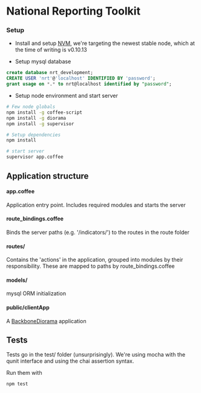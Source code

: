 # National Reporting Toolkit

### Setup

- Install and setup [NVM](https://github.com/creationix/nvm), we're targeting
the newest stable node, which at the time of writing is v0.10.13

- Setup mysql database
```sql
create database nrt_development;
CREATE USER 'nrt'@'localhost' IDENTIFIED BY 'password';
grant usage on *.* to nrt@localhost identified by "password";
```

- Setup node environment and start server
```sh
# Few node globals
npm install -g coffee-script
npm install -g diorama
npm install -g supervisor

# Setup dependencies
npm install

# start server
supervisor app.coffee
```

## Application structure

#### app.coffee
Application entry point. Includes required modules and starts the server

#### route_bindings.coffee
Binds the server paths (e.g. '/indicators/') to the routes in the route folder

#### routes/
Contains the 'actions' in the application, grouped into modules by their 
responsibility. These are mapped to paths by route_bindings.coffee

#### models/
mysql ORM initialization

#### public/clientApp
A [BackboneDiorama](https://github.com/th3james/BackboneDiorama/) application

## Tests
Tests go in the test/ folder (unsurprisingly). We're using mocha with the qunit
interface and using the chai assertion syntax.

Run them with 

`npm test`
